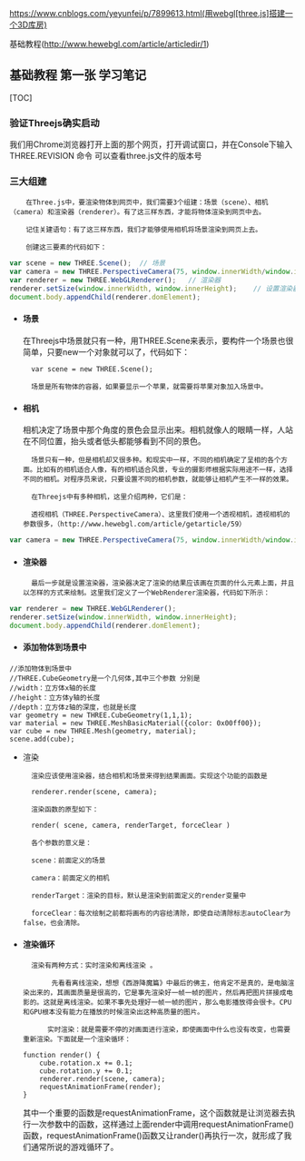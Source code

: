 https://www.cnblogs.com/yeyunfei/p/7899613.html(用webgl[three.js]搭建一个3D库房)

基础教程(http://www.hewebgl.com/article/articledir/1)

## 基础教程 第一张 学习笔记

[TOC]

### 验证Threejs确实启动

我们用Chrome浏览器打开上面的那个网页，打开调试窗口，并在Console下输入  THREE.REVISION  命令    可以查看three.js文件的版本号

### 三大组建 	

 		在Three.js中，要渲染物体到网页中，我们需要3个组建：场景（scene）、相机（camera）和渲染器（renderer）。有了这三样东西，才能将物体渲染到网页中去。 	

 		记住关建语句：有了这三样东西，我们才能够使用相机将场景渲染到网页上去。 	

 		创建这三要素的代码如下： 	

```javascript
var scene = new THREE.Scene();  // 场景
var camera = new THREE.PerspectiveCamera(75, window.innerWidth/window.innerHeight, 0.1, 1000);// 透视相机
var renderer = new THREE.WebGLRenderer();   // 渲染器
renderer.setSize(window.innerWidth, window.innerHeight);    // 设置渲染器的大小为窗口的内宽度，也就是内容区的宽度
document.body.appendChild(renderer.domElement);
```

- #### 场景

  在Threejs中场景就只有一种，用THREE.Scene来表示，要构件一个场景也很简单，只要new一个对象就可以了，代码如下：

   		var scene = new THREE.Scene(); 	

   		场景是所有物体的容器，如果要显示一个苹果，就需要将苹果对象加入场景中。 

- ####  相机

  ​        相机决定了场景中那个角度的景色会显示出来。相机就像人的眼睛一样，人站在不同位置，抬头或者低头都能够看到不同的景色。 	

   		场景只有一种，但是相机却又很多种。和现实中一样，不同的相机确定了呈相的各个方面。比如有的相机适合人像，有的相机适合风景，专业的摄影师根据实际用途不一样，选择不同的相机。对程序员来说，只要设置不同的相机参数，就能够让相机产生不一样的效果。 	

   		在Threejs中有多种相机，这里介绍两种，它们是： 	

   		透视相机（THREE.PerspectiveCamera）、这里我们使用一个透视相机，透视相机的参数很多，（http://www.hewebgl.com/article/getarticle/59）

```javascript
var camera = new THREE.PerspectiveCamera(75, window.innerWidth/window.innerHeight, 0.1, 1000);
```

- #### 渲染器 	

   		最后一步就是设置渲染器，渲染器决定了渲染的结果应该画在页面的什么元素上面，并且以怎样的方式来绘制。这里我们定义了一个WebRenderer渲染器，代码如下所示： 	

```javascript
var renderer = new THREE.WebGLRenderer();
renderer.setSize(window.innerWidth, window.innerHeight);
document.body.appendChild(renderer.domElement);
```

- #### 添加物体到场景中

```
//添加物体到场景中
//THREE.CubeGeometry是一个几何体,其中三个参数 分别是
//width：立方体x轴的长度
//height：立方体y轴的长度
//depth：立方体z轴的深度，也就是长度 
var geometry = new THREE.CubeGeometry(1,1,1); 
var material = new THREE.MeshBasicMaterial({color: 0x00ff00});
var cube = new THREE.Mesh(geometry, material); 
scene.add(cube);
```

- 渲染

 		渲染应该使用渲染器，结合相机和场景来得到结果画面。实现这个功能的函数是 	

 		renderer.render(scene, camera); 	

 		渲染函数的原型如下： 	

 		render( scene, camera, renderTarget, forceClear ) 	

 		各个参数的意义是： 	

 		scene：前面定义的场景 	

 		camera：前面定义的相机 	

 		renderTarget：渲染的目标，默认是渲染到前面定义的render变量中 	

 		forceClear：每次绘制之前都将画布的内容给清除，即使自动清除标志autoClear为false，也会清除。 	

- #### 渲染循环 	

   		渲染有两种方式：实时渲染和离线渲染 。 	

      		 先看看离线渲染，想想《西游降魔篇》中最后的佛主，他肯定不是真的，是电脑渲染出来的，其画面质量是很高的，它是事先渲染好一帧一帧的图片，然后再把图片拼接成电影的。这就是离线渲染。如果不事先处理好一帧一帧的图片，那么电影播放得会很卡。CPU和GPU根本没有能力在播放的时候渲染出这种高质量的图片。 	

      		实时渲染：就是需要不停的对画面进行渲染，即使画面中什么也没有改变，也需要重新渲染。下面就是一个渲染循环： 	

  ```
  function render() {
      cube.rotation.x += 0.1;
      cube.rotation.y += 0.1;
      renderer.render(scene, camera);
      requestAnimationFrame(render);
  }
  ```

  其中一个重要的函数是requestAnimationFrame，这个函数就是让浏览器去执行一次参数中的函数，这样通过上面render中调用requestAnimationFrame()函数，requestAnimationFrame()函数又让rander()再执行一次，就形成了我们通常所说的游戏循环了。